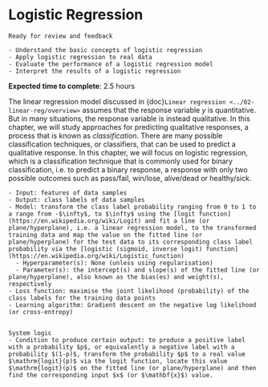 # Logistic Regression

<!-- Capitalise initials. As compact as possible, prefer ONE line. -->
<!-- We use **UK** English spelling. -->
<!-- File names should be all lowercase, with words separated by hyphens (-), and no spaces.  Each chapter must include an "overview.md" and "quiz-sum-ref.md"-->

```{admonition} Status
Ready for review and feedback
```

```{admonition} Objectives
- Understand the basic concepts of logistic regression
- Apply logistic regression to real data
- Evaluate the performance of a logistic regression model
- Interpret the results of a logistic regression
```

**Expected time to complete**: 2.5 hours

The linear regression model discussed in {doc}`Linear regression <../02-linear-reg/overview>` assumes that the response variable $y$ is quantitative. But in many situations, the response variable is instead qualitative. In this chapter, we will study approaches for predicting qualitative responses, a process that is known as _classification_. There are many possible classification techniques, or classifiers, that can be used to predict a qualitative response. In this chapter, we will focus on logistic regression, which is a classification technique that is commonly used for binary classification, i.e. to predict a binary response, a response with only two possible outcomes such as pass/fail, win/lose, alive/dead or healthy/sick.
<!-- Logistic regression is an extension of linear regression that is used when the response variable is categorical. It is also known as _logit regression_ or _logit model_. In this chapter, we will learn how to use logistic regression to make predictions and understand the relationship between variables. We will learn the basic concepts of logistic regression and apply it to real data. We will also learn how to evaluate the performance of a logistic regression model and interpret the results. -->

```{admonition} Ingredients
- Input: features of data samples
- Output: class labels of data samples
- Model: transform the class label probability ranging from 0 to 1 to a range from -$\infty$, to $\infty$ using the [logit function](https://en.wikipedia.org/wiki/Logit) and fit a line (or plane/hyperplane), i.e. a linear regression model, to the transformed training data and map the value on the fitted line (or plane/hyperplane) for the test data to its corresponding class label probability via the [logistic (sigmoid, inverse logit) function](https://en.wikipedia.org/wiki/Logistic_function)
  - Hyperparameter(s): None (unless using regularisation)
  - Parameter(s): the intercept(s) and slope(s) of the fitted line (or plane/hyperplane), also known as the bias(es) and weight(s), respectively
- Loss function: maximise the joint likelihood (probability) of the class labels for the training data points
- Learning algorithm: Gradient descent on the negative log likelihood (or cross-entropy)
```

```{admonition} Transparency
```

```{admonition} Transparency
System logic
- Condition to produce certain output: to produce a positive label with a probability $p$, or equivalently a negative label with a probability $(1-p)$, transform the probability $p$ to a real value $\mathrm{logit}(p)$ via the logit function, locate this value $\mathrm{logit}(p)$ on the fitted line (or plane/hyperplane) and then find the corresponding input $x$ (or $\mathbf{x}$) value.
```
<!-- find a data point $x$ such that $\mathbb{P}(c|\mathbf{x}, \boldsymbol{\beta}) > 0.5$ where $\boldsymbol{\beta}$ is the vector of parameters of the logistic regression model. -->
<!-- - What input to produce certain output:
- How to produce certain output: -->
